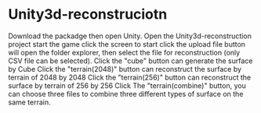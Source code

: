 # Unity3d-reconstruciotn
Download the packadge then open Unity. 
Open the Unity3d-reconstruction project
start the game
click the screen to start
click the upload file button will open the folder explorer, then select the file for reconstruction (only CSV file can be selected). 
Click the "cube" button can generate the surface by Cube
Click the "terrain(2048)" button can reconstruct the surface by terrain of 2048 by 2048
Click the "terrain(256)" button can reconstruct the surface by terrain of 256 by 256
Click The "terrain(combine)" button, you can choose three files to combine three different types of surface on the same terrain. 
